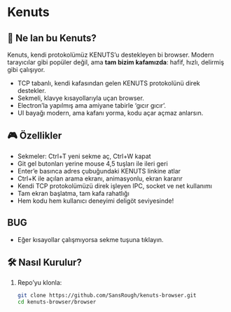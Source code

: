 # Kenuts

## 🚀 Ne lan bu Kenuts?

Kenuts, kendi protokolümüz KENUTS’u destekleyen bi browser. Modern tarayıcılar gibi popüler değil, ama **tam bizim kafamızda**: hafif, hızlı, delirmiş gibi çalışıyor.

- TCP tabanlı, kendi kafasından gelen KENUTS protokolünü direk destekler.
- Sekmeli, klavye kısayollarıyla uçan browser.
- Electron’la yapılmış ama amiyane tabirle ‘gıcır gıcır’.
- UI bayağı modern, ama kafanı yorma, kodu açar açmaz anlarsın.

## 🎮 Özellikler

- Sekmeler: Ctrl+T yeni sekme aç, Ctrl+W kapat  
- Git gel butonları yerine mouse 4,5 tuşları ile ileri geri  
- Enter’e basınca adres çubuğundaki KENUTS linkine atlar  
- Ctrl+K ile açılan arama ekranı, animasyonlu, ekran kararır  
- Kendi TCP protokolümüzü direk işleyen IPC, socket ve net kullanımı  
- Tam ekran başlatma, tam kafa rahatlığı  
- Hem kodu hem kullanıcı deneyimi deligöt seviyesinde!

## BUG
- Eğer kısayollar çalışmıyorsa sekme tuşuna tıklayın.

## 🛠️ Nasıl Kurulur?

1. Repo’yu klonla:  
   ```bash
   git clone https://github.com/SansRough/kenuts-browser.git
   cd kenuts-browser/browser
